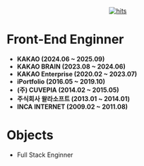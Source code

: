 <div align=center>

  [![hits](https://myhits.vercel.app/api/hit/https%3A%2F%2Fgithub.com%2Fjaeminkim87%2Fjaeminkim87?color=blue&label=hits&size=small)](https://myhits.vercel.app)
  
</div>

# Front-End Enginner
* **KAKAO (2024.06 ~ 2025.09)**
* **KAKAO BRAIN (2023.08 ~ 2024.06)**
* **KAKAO Enterprise (2020.02 ~ 2023.07)**
* **iPortfolio (2016.05 ~ 2019.10)**
* **(주) CUVEPIA (2014.02 ~ 2015.05)**
* **주식회사 왈라소프트 (2013.01 ~ 2014.01)**
* **INCA INTERNET (2009.02 ~ 2011.08)**

# Objects
* Full Stack Enginner
